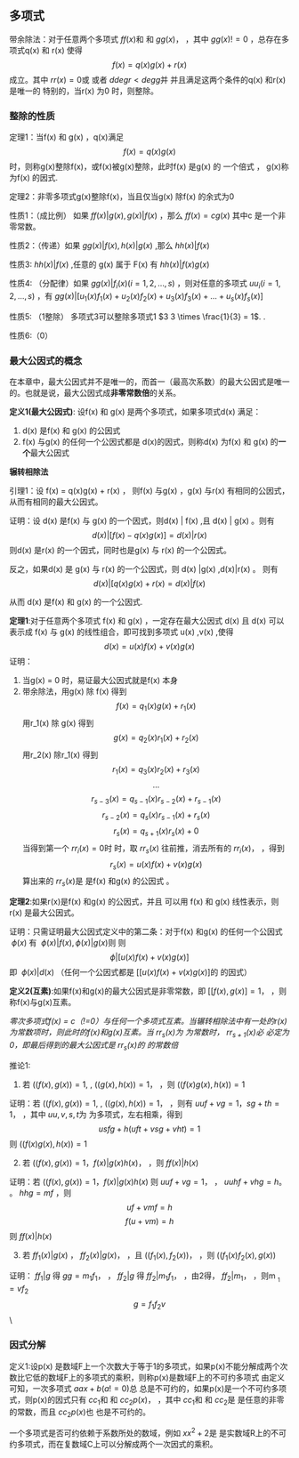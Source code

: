 ## 多项式

带余除法：对于任意两个多项式 $f f(x)$和 和 $g g(x)$， ，其中 $g g(x) != 0$   ，总存在多项式q(x) 和 r(x) 使得
 $$f(x) = q(x)g(x) + r(x) $$
成立。其中 $r r(x) =0$或 或者 $d degr< degg$并 并且满足这两个条件的q(x) 和r(x) 是唯一的
特别的，当r(x) 为0 时，则整除。

### 整除的性质

定理1：当f(x) 和 g(x) ，q(x)满足 $$f(x) = q(x)g(x) $$
时，则称g(x)整除f(x)，或f(x)被g(x)整除，此时f(x) 是g(x) 的 一个倍式 ， g(x)称为f(x) 的因式.


定理2：非零多项式g(x)整除f(x)，当且仅当g(x) 除f(x)  的余式为0


性质1：（成比例） 如果 $f f(x)|g(x) ,g(x) |f(x)$   ，那么 $f f(x) = cg(x)$   其中c 是一个非零常数。

性质2：（传递）如果 $g g(x) | f(x) ,h(x) | g(x)$   ,那么 $h h(x) |f(x)$

性质3:  $h h(x) | f(x)$   ,任意的 g(x) 属于 F(x) 有 $h h(x) | f(x) g(x)$

性质4: （分配律）如果 $g g(x) | f_i(x) (i = 1,2, \dots ,s)$   ，则对任意的多项式 $u u_i (i = 1,2,\dots ,s)$   ，有 $g g(x) | [u_1(x)f_1(x)+u_2(x)f_2(x)+u_3(x)f_3(x) +\dots +u_s(x)f_s(x)]$

性质5: （1整除） 多项式3可以整除多项式1   $3 3 \times \frac{1}{3} = 1$. .

性质6:（0）


### 最大公因式的概念

在本章中，最大公因式并不是唯一的，而首一（最高次系数）的最大公因式是唯一的。也就是说，最大公因式成**非零常数倍**的关系。

**定义1(最大公因式)**: 设f(x) 和 g(x) 是两个多项式，如果多项式d(x) 满足：

1. d(x)  是f(x) 和 g(x)  的公因式
2. f(x) 与g(x)  的任何一个公因式都是 d(x)的因式，则称d(x) 为f(x) 和 g(x) 的**一个**最大公因式


**辗转相除法**

引理1：设 f(x) = q(x)g(x) + r(x) ， 则f(x) 与g(x) ，g(x) 与r(x) 有相同的公因式，从而有相同的最大公因式。

证明：设 d(x) 是f(x) 与 g(x) 的一个因式，则d(x) | f(x) ,且 d(x) | g(x) 。则有 $$
d(x)| [f(x)-q(x)g(x)] = d(x)| r(x) $$
则d(x) 是r(x) 的一个因式，同时也是g(x) 与 r(x)  的一个公因式。

反之，如果d(x) 是 g(x) 与 r(x) 的一个公因式，则 d(x) |g(x) ,d(x)|r(x) 。 则有 $$d(x) | [q(x)g(x) + r(x) = d(x) | f(x)  $$

从而 d(x)  是f(x) 和 g(x) 的一个公因式.



**定理1**:对于任意两个多项式 f(x) 和 g(x)  ，一定存在最大公因式 d(x) 且 d(x) 可以表示成 f(x) 与 g(x) 的线性组合，即可找到多项式 u(x) ,v(x) ,使得 $$d(x) = u(x) f(x) +v(x)g(x) $$
证明：
1. 当g(x) = 0 时，易证最大公因式就是f(x) 本身
2. 带余除法，用g(x) 除 f(x) 得到 $$f(x) = q_1(x)g(x)+r_1(x) $$
用r_1(x) 除 g(x) 得到 $$g(x) = q_2(x)r_1(x) +r_2(x) $$
用r_2(x) 除r_1(x) 得到  $$r_1(x) = q_3(x)r_2(x)+r_3(x) $$
 $$\dots $$
 $$r_{s-3}(x) = q_{s-1}(x)r_{s-2}(x)+r_{s-1}(x) $$
 $$r_{s-2} (x)= q_{s}(x)r_{s-1}(x) +r_s(x) $$
 $$r_s(x) = q_{s+1}(x)r_s(x)+0 $$
当得到第一个 $r r_i(x) = 0$时 时，取 $r r_s(x)$   往前推，消去所有的 $r r_i(x)$， ，得到 $$r_s(x) = u(x)f(x)+ v(x) g(x) $$
算出来的 $r r_s(x)$是 是f(x) 和g(x) 的公因式 。

**定理2**:如果r(x)是f(x) 和g(x) 的公因式，并且 可以用 f(x) 和 g(x) 线性表示，则r(x) 是最大公因式。


证明：只需证明最大公因式定义中的第二条：对于f(x) 和g(x) 的任何一个公因式 $\ \phi(x)$   有 $\ \phi(x)|f(x),\phi(x) |g(x)$则 则 $$\phi|[u(x)f(x)+v(x)g(x)] $$
即 $\ \phi(x)|d(x)$   （任何一个公因式都是 $[ [u(x)f(x)+v(x)g(x)]$的 的因式）



**定义2(互素)**:如果f(x)和g(x)的最大公因式是非零常数，即 $[ [f(x),g(x)]=1$， ，则称f(x)与g(x)互素。

*零次多项式f(x) = c（!=0）与任何一个多项式互素。当辗转相除法中有一处的r(x) 为常数项时，则此时的f(x)和g(x)互素。当 $r r_s(x)$为 为常数时， $r r_{s+1}(x)$必 必定为0，即最后得到的最大公因式是 $r r_s(x)$的 的常数倍*

推论1:
1. 若 $( (f(x),g(x)) = 1$, , $( (g(x),h(x))=1$， ，则 $( (f(x)g(x),h(x)) =1$

证明：若 $( (f(x),g(x)) = 1$, , $( (g(x),h(x))=1$， ，则有  $u uf+vg = 1 ， sg+th =1$， ，其中 $u u,v,s,t$为 为多项式，左右相乘，得到 $$usfg +h(uft+vsg+vht) = 1 $$
则 $( (f(x)g(x),h(x)) =1$


2. 若 $( (f(x),g(x)) =1 ，f(x)|g(x)h(x)$， ，则 $f f(x)|h(x)$

证明：若 $( (f(x),g(x)) =1 ，f(x)|g(x)h(x)$   则 $u uf+vg = 1$， ， $u uhf+vhg = h$。 。 $h hg = mf$   ，则
 $$uf+vmf = h $$
 $$f(u+vm) = h $$
则 $f f(x) | h(x)$

3. 若 $f f_1(x)|g(x)$   ，  $f f_2(x)|g(x)$， ，且 $( (f_1(x),f_2(x))$， ，则 $( (f_1(x)f_2(x),g(x))$

证明： $f f_1 | g$   得 $g g = m_1f_1$， ， $f f_2|g$   得  $f f_2|m_1f_1$， ，由2得， $f f_2|m_1$， ，则m $_ _1 = vf_2$
 $$g = f_1f_2v $$\
### 因式分解

定义1:设p(x) 是数域F上一个次数大于等于1的多项式，如果p(x)不能分解成两个次数比它低的数域F上的多项式的乘积，则称p(x)是数域F上的不可约多项式
由定义可知，一次多项式 $a ax+b(a!=0)$总 总是不可约的，如果p(x)是一个不可约多项式，则p(x)的因式只有 $c c_1$和 和 $c c_2p(x)$， ，其中 $c c_1$和 和 $c c_2$是 是任意的非零的常数，而且 $c c_2p(x)$也 也是不可约的。

一个多项式是否可约依赖于系数所处的数域，例如 $x x^2+2$是 是实数域R上的不可约多项式，而在复数域C上可以分解成两个一次因式的乘积。


